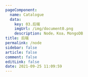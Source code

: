 ```yaml
---
pageComponent: 
  name: Catalogue
  data: 
    key: 03.后端
    imgUrl: /img/document0.png
    description: Node，Koa，MongoDB
title: 后端
permalink: /node
sidebar: false
article: false
comment: false
editLink: false
date: 2021-09-25 11:09:59
---
```


